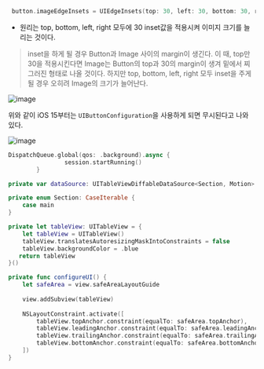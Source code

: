 ```swift
 button.imageEdgeInsets = UIEdgeInsets(top: 30, left: 30, bottom: 30, right: 30)
```

- 원리는 top, bottom, left, right 모두에 30 inset값을 적용시켜 이미지 크기를 늘리는 것이다. 

> inset을 하게 될 경우 Button과 Image 사이의 margin이 생긴다. 이 때, top만 30을 적용시킨다면 Image는 Button의 top과 30의 margin이 생겨 밑에서 찌그러진 형태로 나올 것이다. 하지만 top, bottom, left, right 모두 inset을 주게 될 경우 오히려 Image의 크기가 늘어난다. 



![image](https://github.com/kimseongj/TIL/assets/88870642/35ca8270-8989-4661-be76-7a49838780f5)

위와 같이 iOS 15부터는 `UIButtonConfiguration`을 사용하게 되면 무시된다고 나와 있다.



![image](https://github.com/kimseongj/TIL/assets/88870642/4d0832c6-9cdf-4919-a3a1-c5c62cb9a246)

```swift
DispatchQueue.global(qos: .background).async {
                session.startRunning()
        }
```





```swift
private var dataSource: UITableViewDiffableDataSource<Section, Motion>!

private enum Section: CaseIterable {
    case main
}

private let tableView: UITableView = {
    let tableView = UITableView()
    tableView.translatesAutoresizingMaskIntoConstraints = false
    tableView.backgroundColor = .blue
   return tableView
}()

private func configureUI() {
    let safeArea = view.safeAreaLayoutGuide
    
    view.addSubview(tableView)
    
    NSLayoutConstraint.activate([
        tableView.topAnchor.constraint(equalTo: safeArea.topAnchor),
        tableView.leadingAnchor.constraint(equalTo: safeArea.leadingAnchor),
        tableView.trailingAnchor.constraint(equalTo: safeArea.trailingAnchor),
        tableView.bottomAnchor.constraint(equalTo: safeArea.bottomAnchor)
    ])
}
```

